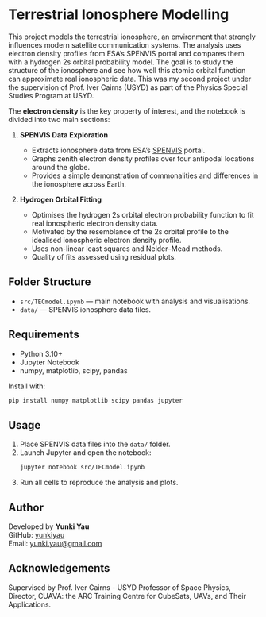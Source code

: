 # Terrestrial Ionosphere Modelling

This project models the terrestrial ionosphere, an environment that strongly influences modern satellite communication systems. The analysis uses electron density profiles from ESA’s SPENVIS portal and compares them with a hydrogen 2s orbital probability model. The goal is to study the structure of the ionosphere and see how well this atomic orbital function can approximate real ionospheric data. This was my second project under the supervision of Prof. Iver Cairns (USYD) as part of the Physics Special Studies Program at USYD.

The **electron density** is the key property of interest, and the notebook is divided into two main sections:

1. **SPENVIS Data Exploration**  
   - Extracts ionosphere data from ESA’s [SPENVIS](https://www.spenvis.oma.be/) portal.  
   - Graphs zenith electron density profiles over four antipodal locations around the globe.  
   - Provides a simple demonstration of commonalities and differences in the ionosphere across Earth.

2. **Hydrogen Orbital Fitting**  
   - Optimises the hydrogen 2s orbital electron probability function to fit real ionospheric electron density data.  
   - Motivated by the resemblance of the 2s orbital profile to the idealised ionospheric electron density profile.  
   - Uses non-linear least squares and Nelder–Mead methods.  
   - Quality of fits assessed using residual plots.

## Folder Structure
- `src/TECmodel.ipynb` — main notebook with analysis and visualisations.  
- `data/` — SPENVIS ionosphere data files.  

## Requirements
- Python 3.10+  
- Jupyter Notebook  
- numpy, matplotlib, scipy, pandas  

Install with:
```bash
pip install numpy matplotlib scipy pandas jupyter
```

## Usage
1. Place SPENVIS data files into the `data/` folder.  
2. Launch Jupyter and open the notebook:  
   ```bash
   jupyter notebook src/TECmodel.ipynb
   ```  
3. Run all cells to reproduce the analysis and plots.  

## Author
Developed by **Yunki Yau**  
GitHub: [yunkiyau](https://github.com/yunkiyau)  
Email: yunki.yau@gmail.com  

## Acknowledgements
Supervised by Prof. Iver Cairns - USYD Professor of Space Physics, Director, CUAVA: the ARC Training Centre for CubeSats, UAVs, and Their Applications.
